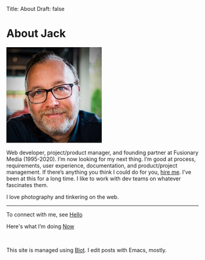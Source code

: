 Title: About
Draft: false

# About Jack

<div class="right">
<img src="/_img/jack-headshot-250.jpg" alt="Your host, Jack Baty" />
</div>

Web developer, project/product manager, and founding partner at Fusionary Media (1995-2020). I’m now looking for my next thing. I’m good at process, requirements, user experience, documentation, and product/project management. If there’s anything you think I could do for you, [hire me](/hire-me). I’ve been at this for a long time. I like to work with dev teams on whatever fascinates them.

I love photography and tinkering on the web.

* * *

To connect with me, see [Hello](https://baty.net/hello)

Here's what I’m doing [Now](https://baty.net/now)

<br clear="all">

This site is managed using [Blot](https://blot.im). I edit posts with Emacs, mostly.

